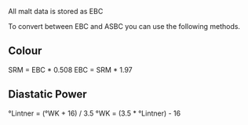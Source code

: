 All malt data is stored as EBC 

To convert between EBC and ASBC you can use the following methods.

## Colour
SRM = EBC * 0.508
EBC = SRM * 1.97

## Diastatic Power
°Lintner = (°WK + 16) / 3.5
°WK = (3.5 * °Lintner) - 16